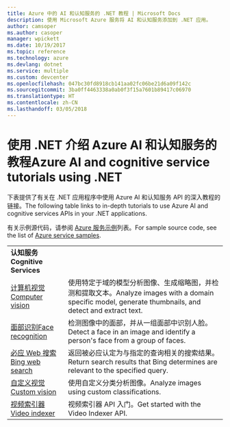 ```yaml
---
title: Azure 中的 AI 和认知服务的 .NET 教程 | Microsoft Docs
description: 使用 Microsoft Azure 服务将 AI 和认知服务添加到 .NET 应用。
author: camsoper
ms.author: casoper
manager: wpickett
ms.date: 10/19/2017
ms.topic: reference
ms.technology: azure
ms.devlang: dotnet
ms.service: multiple
ms.custom: devcenter
ms.openlocfilehash: 047bc30fd8918cb141aa02fc06be21d6a09f142c
ms.sourcegitcommit: 3ba0ff4463338a0ab0f3f15a7601b89417c06970
ms.translationtype: HT
ms.contentlocale: zh-CN
ms.lasthandoff: 03/05/2018
---
```

# <a name="azure-ai-and-cognitive-service-tutorials-using-net"></a><span data-ttu-id="e5105-103">使用 .NET 介绍 Azure AI 和认知服务的教程</span><span class="sxs-lookup"><span data-stu-id="e5105-103">Azure AI and cognitive service tutorials using .NET</span></span>

<span data-ttu-id="e5105-104">下表提供了有关在 .NET 应用程序中使用 Azure AI 和认知服务 API 的深入教程的链接。</span><span class="sxs-lookup"><span data-stu-id="e5105-104">The following table links to in-depth tutorials to use Azure AI and cognitive services APIs in your .NET applications.</span></span> 

<span data-ttu-id="e5105-105">有关示例源代码，请参阅 [Azure 服务示例](https://azure.microsoft.com/resources/samples/?platform=dotnet)列表。</span><span class="sxs-lookup"><span data-stu-id="e5105-105">For sample source code, see the list of [Azure service samples](https://azure.microsoft.com/resources/samples/?platform=dotnet).</span></span>

| | |
|---|---|
| <span data-ttu-id="e5105-106">**认知服务**</span><span class="sxs-lookup"><span data-stu-id="e5105-106">**Cognitive Services**</span></span>| |
| <span data-ttu-id="e5105-107">[计算机视觉][1]</span><span class="sxs-lookup"><span data-stu-id="e5105-107">[Computer vision][1]</span></span> | <span data-ttu-id="e5105-108">使用特定于域的模型分析图像、生成缩略图，并检测和提取文本。</span><span class="sxs-lookup"><span data-stu-id="e5105-108">Analyze images with a domain specific model, generate thumbnails, and detect and extract text.</span></span> | 
| <span data-ttu-id="e5105-109">[面部识别][2]</span><span class="sxs-lookup"><span data-stu-id="e5105-109">[Face recognition][2]</span></span> | <span data-ttu-id="e5105-110">检测图像中的面部，并从一组面部中识别人脸。</span><span class="sxs-lookup"><span data-stu-id="e5105-110">Detect a face in an image and identify a person's face from a group of faces.</span></span> | 
| <span data-ttu-id="e5105-111">[必应 Web 搜索][3]</span><span class="sxs-lookup"><span data-stu-id="e5105-111">[Bing web search][3]</span></span>| <span data-ttu-id="e5105-112">返回被必应认定为与指定的查询相关的搜索结果。</span><span class="sxs-lookup"><span data-stu-id="e5105-112">Return search results that Bing determines are relevant to the specified query.</span></span> |
| <span data-ttu-id="e5105-113">[自定义视觉][4]</span><span class="sxs-lookup"><span data-stu-id="e5105-113">[Custom vision][4]</span></span> | <span data-ttu-id="e5105-114">使用自定义分类分析图像。</span><span class="sxs-lookup"><span data-stu-id="e5105-114">Analyze images using custom classifications.</span></span> |
| <span data-ttu-id="e5105-115">[视频索引器][5]</span><span class="sxs-lookup"><span data-stu-id="e5105-115">[Video indexer][5]</span></span> | <span data-ttu-id="e5105-116">视频索引器 API 入门。</span><span class="sxs-lookup"><span data-stu-id="e5105-116">Get started with the Video Indexer API.</span></span>|

[1]: /azure/cognitive-services/computer-vision/tutorials/csharptutorial
[2]: /azure/cognitive-services/face/tutorials/faceapiincsharptutorial
[3]: /azure/cognitive-services/bing-web-search/csharp-ranking-tutorial
[4]: /azure/cognitive-services/custom-vision-service/csharp-tutorial
[5]: /azure/cognitive-services/video-indexer/video-indexer-use-apis

